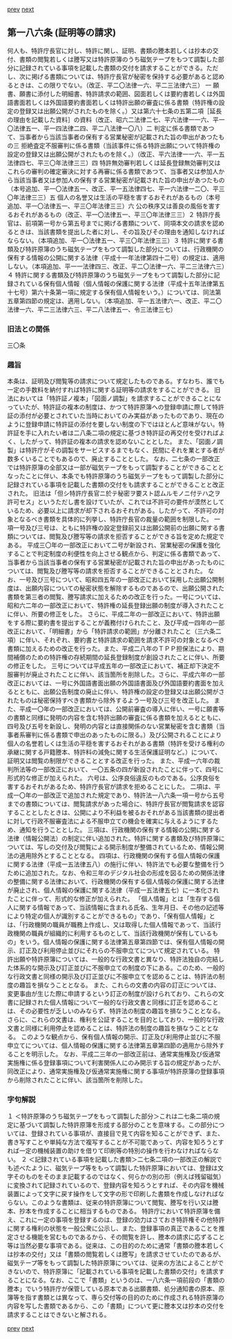 [prev](/specific\markdowns\特許法\273_Mp-Ch_10-At_185.md)
[next](/specific\markdowns\特許法\275_Mp-Ch_10-At_187.md)
## 第一八六条 (証明等の請求)
何人も、特許庁長官に対し、特許に関し、証明、書類の謄本若しくは抄本の交付、書類の閲覧若しくは謄写又は特許原簿のうち磁気テープをもつて調製した部分に記録されている事項を記載した書類の交付を請求することができる。ただし、次に掲げる書類については、特許庁長官が秘密を保持する必要があると認めるときは、この限りでない。（改正、平二〇法律一六、平二三法律六三）
一 願書、願書に添付した明細書、特許請求の範囲、図面若しくは要約書若しくは外国語書面若しくは外国語要約書面若しくは特許出願の審査に係る書類（特許権の設定の登録又は出願公開がされたものを除く。）又は第六十七条の五第二項［延長の理由を記載した資料］の資料（改正、昭六二法律二七、平六法律一一六、平一〇法律五一、平一四法律二四、平二八法律一〇八）二 判定に係る書類であつて、当事者から当該当事者の保有する営業秘密が記載された旨の申出があつたもの三 拒絶査定不服審判に係る書類（当該事件に係る特許出願について特許権の設定の登録又は出願公開がされたものを除く。）（改正、平六法律一一六、平一五法律四七、平三〇年法律三三）四 特許無効審判若しくは延長登録無効審判又はこれらの審判の確定審決に対する再審に係る書類であつて、当事者又は参加人から当該当事者又は参加人の保有する営業秘密が記載された旨の申出があつたもの（本号追加、平一〇法律五一、改正、平一五法律四七、平一六法律一二〇、平三〇年法律三三）五 個人の名誉又は生活の平穏を害するおそれがあるもの（本号追加、平一〇法律五一、平三〇年法律三三）六 公の秩序又は善良の風俗を害するおそれがあるもの（改正、平一〇法律五一、平三〇年法律三三）２ 特許庁長官は、前項第一号から第五号までに掲げる書類について、同項本文の請求を認めるときは、当該書類を提出した者に対し、その旨及びその理由を通知しなければならない。（本項追加、平一〇法律五一、平三〇年法律三三）３ 特許に関する書類及び特許原簿のうち磁気テープをもつて調製した部分については、行政機関の保有する情報の公開に関する法律（平成十一年法律第四十二号）の規定は、適用しない。（本項追加、平一一法律四三、改正、平二〇法律一六、平二三法律六三）４ 特許に関する書類及び特許原簿のうち磁気テープをもつて調製した部分に記録されている保有個人情報（個人情報の保護に関する法律（平成十五年法律第五十七号）第六十条第一項に規定する保有個人情報をいう。）については、同法第五章第四節の規定は、適用しない。（本項追加、平一五法律六一、改正、平二〇法律一六、平二三法律六三、平二八法律五一、令三法律三七）

### 旧法との関係
三〇条

### 趣旨
本条は、証明及び閲覧等の請求について規定したものである。すなわち、誰でも一定の手数料を納付すれば特許に関する証明等の請求をすることができる。
旧法においては「特許証ノ複本」「図面ノ調製」を請求することができることになっていたが、特許証の複本の制度は、かつて特許原簿への登録申請に際して特許証の添付が必要とされていた当時においてのみ実益があったものであり、現在のように登録申請に特許証の添付を要しない制度の下ではほとんど意味がない。特許証を手に入れたい者は二八条二項の規定に基づき特許証の再交付を受ければよく、したがって、特許証の複本の請求を認めないこととした。
また、「図面ノ調製」は特許庁がその調製をサービスするまでもなく、民間にそれを業とする者が数多くいることでもあるので、廃止することとした。
なお、二七条の一部改正では特許原簿の全部又は一部が磁気テープをもって調製することができることとなったことに伴い、本条でも特許原簿のうち磁気テープをもって調製した部分に記録されている事項を記載した書類の交付をも請求することができることと改正された。
旧法は「但シ特許庁長官ニ於テ秘密ヲ要スト認ムルモノニ付テハ之ヲ許可セス」というただし書を設けていたが、これでは不許可の要件が漠然としているため、必要以上に請求が却下されるおそれがある。したがって、不許可の対象となるべき書類を具体的に列挙し、特許庁長官の裁量の範囲を制限した。
一項一号及び三号は、ともに特許権の設定登録前又は出願公開前の出願に関する書類については、閲覧及び謄写等の請求を拒否することができる旨を定めた規定である。
平成三〇年の一部改正において二号が新設され、営業秘密の保護を強化することで判定制度の利便性を向上させる観点から、判定に係る書類であって、当事者から当該当事者の保有する営業秘密が記載された旨の申出があったものについては、閲覧及び謄写等の請求を拒否することができることとされた。
なお、一号及び三号について、昭和四五年の一部改正において採用した出願公開制度は、出願内容についての秘密状態を解除するものであるので、出願公開された書類を第三者の閲覧、謄写請求に加えるための改正を行った。一号については、昭和六二年の一部改正において、特許権の延長登録出願の制度が導入されたことに伴い、所要の修正をした。
さらに、平成二年の一部改正において、特許出願をする際に要約書を提出することが義務付けられたこと、及び平成一四年の一部改正において、「明細書」から「特許請求の範囲」が分離されたこと（三六条二項）に伴い、それぞれ、要約書と特許請求の範囲を請求不許可の対象となるべき書類に加えるための改正を行った。また、平成二八年のＴＰＰ担保法により、期間補償のための特許権の存続期間の延長登録制度が創設されたことに伴い、所要の修正をした。
三号については平成五年の一部改正において、補正却下決定不服審判が廃止されたことに伴い、該当箇所を削除した。さらに、平成六年の一部改正においては、一号に外国語書面出願の外国語書面及び外国語要約書面を加えるとともに、出願公告制度の廃止に伴い、特許権の設定の登録又は出願公開がされたものは秘密保持すべき書類から除外するよう一号及び三号を改正した。
また、平成一〇年の一部改正においては、公開前審査の導入に伴い、一号に願書等の書類と同様に発明の内容を含む特許出願の審査に係る書類を加えるとともに、四号及び五号を新設し、発明の内容とは直接関係のない営業秘密を含む書類（当事者系審判に係る書類で申出のあったものに限る。）及び公開されることにより個人の名誉若しくは生活の平穏を害するおそれがある書類（特許を受ける権利の承継に関する戸籍謄本、特許料の減免に関する生活保護証明など。）について、証明又は閲覧の制限ができることとする改正を行った。
また、平成一六年の裁判所法等の一部改正において、一〇五条の四が新設されたことに伴って、四号に形式的な修正が加えられた。
六号は、公序良俗違反のものである。公序良俗を害するおそれがあるため、特許庁長官が請求を拒めることにした。
二項は、平成一〇年の一部改正で追加された規定であり、特許法一八六条一項一号から五号までの書類については、閲覧請求があった場合に、特許庁長官が閲覧請求を認容することとしたときは、公開により不利益を被るおそれがある当該書類の提出者に対して行政不服審査法による不服申立ての機会を確実に与えるようにするため、通知を行うこととした。
三項は、行政機関の保有する情報の公開に関する法律（情報公開法）の制定に伴い追加された。特許に関する書類及び特許原簿については、写しの交付及び閲覧による開示制度が整備されているため、情報公開法の適用除外とすることとなる。
四項は、行政機関の保有する個人情報の保護に関する法律（平成一五法律五八）の施行に伴い、特許法でも必要な整備を行うために追加された。なお、令和三年のデジタル社会の形成を図るための関係法律の整備に関する法律において、行政機関の保有する個人情報の保護に関する法律が廃止され、個人情報の保護に関する法律（平成一五法律五七）に一本化されたことに伴って、形式的な修正が加えられた。
「個人情報」とは「生存する個人に関する情報であって、当該情報に含まれる氏名、生年月日、その他の記述等により特定の個人が識別することができるもの」であり、「保有個人情報」とは、「行政機関の職員が職務上作成し、又は取得した個人情報であって、当該行政機関の職員が組織的に利用するものとして、当該行政機関が保有しているもの」をいう。個人情報の保護に関する法律第五章第四節では、保有個人情報の開示、訂正及び利用停止並びにそれらの不服申立てについて規定されている。
特許出願や特許原簿については、一般的な行政文書と異なり、特許法独自の完結した体系的な開示及び訂正並びに不服申立ての制度の下にある。このため、一般的な行政文書と同様の開示及び訂正並びに不服申立てを認めることは、特許法の制度の趣旨を損なうこととなる。
また、これらの文書の内容の訂正については、変更事由が生じた際に申請するという訂正の制度が設けられており、これらの文書に記録された個人情報について一般的な行政文書と同様に訂正を認めることは、その必要性が乏しいのみならず、特許法の制度の趣旨を損なうこととなる。
さらに、これらの文書は、権利を公証することを目的としており、一般的な行政文書と同様に利用停止を認めることは、特許法の制度の趣旨を損なうこととなる。
このような観点から、保有個人情報の開示、訂正及び利用停止並びに不服申立てについては、個人情報の保護に関する法律第五章第四節の適用から除外することを明示した。
なお、平成二三年の一部改正前は、通常実施権及び仮通常実施権に係る登録事項について利害関係人にのみ開示する旨の規定があったが、同改正により、通常実施権及び仮通常実施権に関する事項が特許原簿の登録事項から削除されたことに伴い、該当箇所を削除した。

### 字句解説
１ ＜特許原簿のうち磁気テープをもって調製した部分＞これは二七条二項の規定に基づいて調製した特許原簿を形成する部分のことを意味する。この部分については、登録されている事項が、直接目で見て内容を知ることができず、また、書き写すことや単純な方法で複写することが不可能であって、内容を知ろうとすれば一定の機械装置の助けを借りて印刷等の特別の操作を行わなければならない。
２ ＜記録されている事項を記載した書類＞二七条二項の一部改正の解説でも述べたように、磁気テープ等をもって調製した特許原簿においては、登録は文字そのものをそのまま記載するのではなく、何らかの別の形（例えば残留磁気）に変換されて記録されているので、登録内容を知ろうとすれば、その内容を機械装置によって文字に戻す操作をして文字の形で印刷した書類を作成しなければならない。このような書類は、従来の特許原簿について閲覧、謄写を行い又は謄本、抄本を作成することに相当するものである。
特許庁において特許原簿を備え、これに一定の事項を登録するのは、登録の効力はさておき特許権その他特許に関する権利の状態を一般公衆に公示し、また、登録事項の真正であることを推定させる機能を営むものであるから、その閲覧を許し、謄本の請求に応ずること等は当然必要な事項である。従来は、この目的のために通常「書類の謄本若しくは抄本の交付」又は「書類の閲覧若しくは謄写」を請求させていたのであるが、磁気テープ等をもって調製した特許原簿については、従来の方法によることができないので、特許原簿に「記載されている事項を記載した書類の交付」を請求することになる。なお、ここで「書類」というのは、一八六条一項前段の「書類の謄本」でいう特許庁が保管している原本である出願書類、処分通知書の原本、原簿等を指す書類とは異なって、専ら交付等の目的のために作成される特許原簿の内容を写した書類であるから、この「書類」について更に謄本又は抄本の交付を請求することはできないと解される。

[prev](/specific\markdowns\特許法\273_Mp-Ch_10-At_185.md)
[next](/specific\markdowns\特許法\275_Mp-Ch_10-At_187.md)